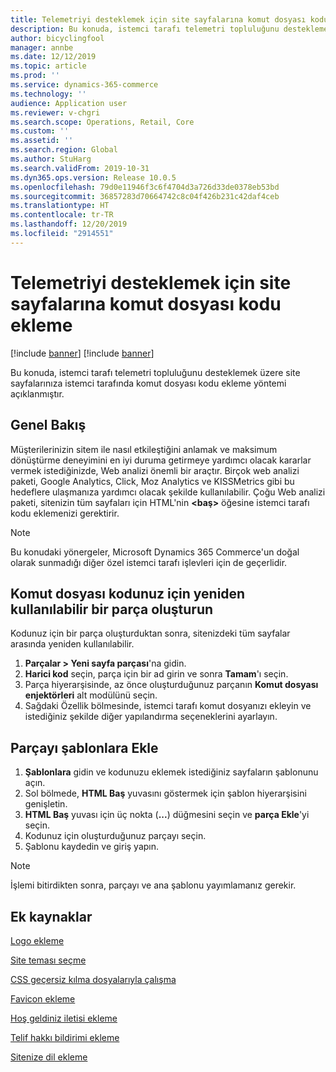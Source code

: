 ```yaml
---
title: Telemetriyi desteklemek için site sayfalarına komut dosyası kodu ekleme
description: Bu konuda, istemci tarafı telemetri topluluğunu desteklemek üzere site sayfalarınıza istemci tarafında komut dosyası kodu ekleme yöntemi açıklanmıştır.
author: bicyclingfool
manager: annbe
ms.date: 12/12/2019
ms.topic: article
ms.prod: ''
ms.service: dynamics-365-commerce
ms.technology: ''
audience: Application user
ms.reviewer: v-chgri
ms.search.scope: Operations, Retail, Core
ms.custom: ''
ms.assetid: ''
ms.search.region: Global
ms.author: StuHarg
ms.search.validFrom: 2019-10-31
ms.dyn365.ops.version: Release 10.0.5
ms.openlocfilehash: 79d0e11946f3c6f4704d3a726d33de0378eb53bd
ms.sourcegitcommit: 36857283d70664742c8c04f426b231c42daf4ceb
ms.translationtype: HT
ms.contentlocale: tr-TR
ms.lasthandoff: 12/20/2019
ms.locfileid: "2914551"
---
```

# <a name="add-script-code-to-site-pages-to-support-telemetry"></a>Telemetriyi desteklemek için site sayfalarına komut dosyası kodu ekleme

[!include [banner](includes/preview-banner.md)]
[!include [banner](includes/banner.md)]

Bu konuda, istemci tarafı telemetri topluluğunu desteklemek üzere site sayfalarınıza istemci tarafında komut dosyası kodu ekleme yöntemi açıklanmıştır.

## <a name="overview"></a>Genel Bakış

Müşterilerinizin sitem ile nasıl etkileştiğini anlamak ve maksimum dönüştürme deneyimini en iyi duruma getirmeye yardımcı olacak kararlar vermek istediğinizde, Web analizi önemli bir araçtır. Birçok web analizi paketi, Google Analytics, Click, Moz Analytics ve KISSMetrics gibi bu hedeflere ulaşmanıza yardımcı olacak şekilde kullanılabilir. Çoğu Web analizi paketi, sitenizin tüm sayfaları için HTML'nin **\<baş\>** öğesine istemci tarafı kodu eklemenizi gerektirir.

> [!NOTE]
> Bu konudaki yönergeler, Microsoft Dynamics 365 Commerce'un doğal olarak sunmadığı diğer özel istemci tarafı işlevleri için de geçerlidir.

## <a name="create-a-reusable-fragment-for-your-script-code"></a>Komut dosyası kodunuz için yeniden kullanılabilir bir parça oluşturun

Kodunuz için bir parça oluşturduktan sonra, sitenizdeki tüm sayfalar arasında yeniden kullanılabilir.

1. **Parçalar \> Yeni sayfa parçası**'na gidin.
2. **Harici kod** seçin, parça için bir ad girin ve sonra **Tamam**'ı seçin.
3. Parça hiyerarşisinde, az önce oluşturduğunuz parçanın **Komut dosyası enjektörleri** alt modülünü seçin.
4. Sağdaki Özellik bölmesinde, istemci tarafı komut dosyanızı ekleyin ve istediğiniz şekilde diğer yapılandırma seçeneklerini ayarlayın.

## <a name="add-the-fragment-to-templates"></a>Parçayı şablonlara Ekle

1. **Şablonlara** gidin ve kodunuzu eklemek istediğiniz sayfaların şablonunu açın.
2. Sol bölmede, **HTML Baş** yuvasını göstermek için şablon hiyerarşisini genişletin.
3. **HTML Baş** yuvası için üç nokta (**...**) düğmesini seçin ve **parça Ekle**'yi seçin.
4. Kodunuz için oluşturduğunuz parçayı seçin.
5. Şablonu kaydedin ve giriş yapın.

> [!NOTE]
> İşlemi bitirdikten sonra, parçayı ve ana şablonu yayımlamanız gerekir. 

## <a name="additional-resources"></a>Ek kaynaklar

[Logo ekleme](add-logo.md)

[Site teması seçme](select-site-theme.md)

[CSS geçersiz kılma dosyalarıyla çalışma](css-override-files.md)

[Favicon ekleme](add-favicon.md)

[Hoş geldiniz iletisi ekleme](add-welcome-message.md)

[Telif hakkı bildirimi ekleme](add-copyright-notice.md)

[Sitenize dil ekleme](add-languages-to-site.md)

